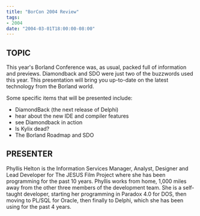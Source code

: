 ```yaml
---
title: "BorCon 2004 Review"
tags:
- 2004
date: "2004-03-01T18:00:00-08:00"
---
```

## TOPIC ##

This year's Borland Conference was, as usual, packed full of information and previews.  Diamondback and SDO were just two of the buzzwords used this year.  This presentation will bring you up-to-date on the latest technology from the Borland world.

Some specific items that will be presented include:

- DiamondBack (the next release of Delphi) 
 - hear about the new IDE and compiler features
 - see Diamondback in action
- Is Kylix dead?
- The Borland Roadmap and SDO

## PRESENTER ##

Phyllis Helton is the Information Services Manager, Analyst, Designer and  Lead Developer for The JESUS Film Project where she has been programming for  the past 10 years.  Phyllis works from home, 1,000 miles away from the other  three members of the development team.  She is a self-taught developer,  starting her programming in Paradox 4.0 for DOS, then moving to PL/SQL for  Oracle, then finally to Delphi, which she has been using for the past 4  years.
